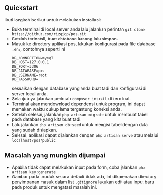 ## Quickstart

Ikuti langkah berikut untuk melakukan installasi:

- Buka terminal di local server anda lalu jalankan perintah ```git clone https://github.com/rizqicp/pos.git```
- Setelah terinstall, buat database kosong lalu simpan.
- Masuk ke directory aplikasi pos, lakukan konfigurasi pada file database ```.env```, contohnya seperti ini
    ```
    DB_CONNECTION=mysql
    DB_HOST=127.0.0.1
    DB_PORT=3306
    DB_DATABASE=pos
    DB_USERNAME=root
    DB_PASSWORD=
    ```
  sesuaikan dengan database yang anda buat tadi dan konfigurasi di server local anda.
- Selanjutnya jalankan perintah ```composer install``` di terminal.
- Terminal akan mendownload dependensi untuk program, ini dapat memakan waktu cukup lama tergantung koneksi anda.
- Setelah selesai, jalankan ```php artisan migrate``` untuk membuat tabel pada database yang kita buat tadi.
- Lalu jalankan ```php artisan db:seed``` untuk mengisi tabel dengan data yang sudah disiapkan.
- Selesai, aplikasi dapat dijalankan dengan ```php artisan serve``` atau melalui ```localhost/pos/public```


## Masalah yang mungkin dijumpai

- Apabila tidak dapat melakukan input pada form, coba jalankan ```php artisan key:generate```
- Gambar pada produk secara default tidak ada, ini dikarenakan directory penyimpanan masuk dalam list ```.gitignore```
  lakukan edit atau input baru pada produk untuk mengatasi masalah ini.
